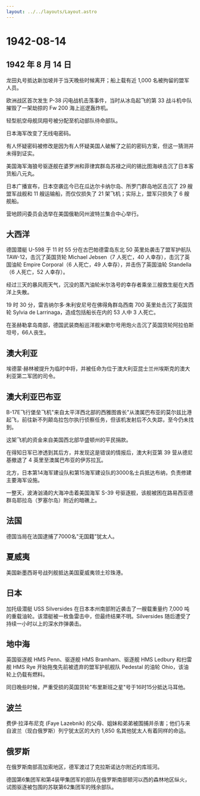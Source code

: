 ```yaml
---
layout: ../../layouts/Layout.astro
---
```


# 1942-08-14

## 1942 年 8 月 14 日

龙田丸号抵达新加坡并于当天晚些时候离开；船上载有近 1,000
名被拘留的盟军人员。

欧洲战区首次发生 P-38 闪电战机击落事件，当时从冰岛起飞的第 33
战斗机中队摧毁了一架劫掠的 Fw 200 海上巡逻轰炸机。

轻型航空母舰凤翔号被分配至机动部队待命部队。

日本海军改变了无线电密码。

有人怀疑密码被修改是因为有人怀疑美国人破解了之前的密码方案，但这一猜测并未得到证实。

美国海军海狼号驱逐舰在婆罗洲和菲律宾群岛苏禄之间的锡比图海峡击沉了日本客货船八元丸。

日本广播宣布，日本空袭迄今已在瓜达尔卡纳尔岛、所罗门群岛地区击沉了 29
艘盟军战舰和 11 艘运输船，而仅仅损失了 21 架飞机；实际上，盟军只损失了 6
艘舰船。

营地顾问委员会选举在美国俄勒冈州波特兰集合中心举行。

## 大西洋

德国潜艇 U-598 于 11 时 55 分在古巴帕德雷岛东北 50
英里处袭击了盟军护航队 TAW-12，击沉了英国货轮 Michael Jebsen（7
人死亡，40 人幸存），击沉了英国油轮 Empire Corporal（6 人死亡，49
人幸存），并击伤了英国油轮 Standella（6 人死亡，52 人幸存）。

经过三天的暴风雨天气，沉没的蒸汽油轮米尔洛号的幸存者乘坐三艘救生艇在大西洋上失散。

19 时 30 分，雷吉纳尔多·朱利安尼号在佛得角群岛西南 700
英里处击沉了英国货轮 Sylvia de Larrinaga，造成包括船长在内的 53 人中 3
人死亡。

在圣赫勒拿岛南部，德国武装商船巡洋舰米歇尔号用炮火击沉了英国货轮阿拉伯斯坦号，66人丧生。

## 澳大利亚

埃德蒙·赫林被提升为临时中将，并被任命为位于澳大利亚昆士兰州埃斯克的澳大利亚第二军团的司令。

## 澳大利亚巴布亚

B-17E飞行堡垒飞机"来自太平洋西北部的西雅图酋长"从澳属巴布亚的莫尔兹比港起飞，前往新不列颠岛拉包尔执行侦察任务，但该机发射后不久失踪，至今仍未找到。

这架飞机的资金来自美国西北部华盛顿州的平民捐款。

在得知日军已渗透到其后方，并发现这是错误的情报后，澳大利亚第 39
营从德尼基撤退了 4 英里至澳属巴布亚的伊苏拉瓦。

北方，日本第14海军建设队和第15海军建设队的3000名士兵抵达布纳，负责修建主要海军设施。

一整天，波涛汹涌的大海冲击着美国海军 S-39
号驱逐舰，该舰被困在路易西亚德群岛耶拉岛（罗塞尔岛）附近的暗礁上。

## 法国

德国当局在法国逮捕了7000名"无国籍"犹太人。

## 夏威夷

美国新墨西哥号战列舰抵达美国夏威夷领土珍珠港。

## 日本

加托级潜艇 USS Silversides 在日本本州南部附近袭击了一艘载重量约 7,000
吨的重载油轮。该潜艇被一枚鱼雷击中，但最终结果不明。Silversides
随后遭受了持续一小时以上的深水炸弹袭击。

## 地中海

英国驱逐舰 HMS Penn、驱逐舰 HMS Bramham、驱逐舰 HMS Ledbury 和扫雷舰 HMS
Rye 开始拖曳先前被遗弃的盟军护航舰队 Pedestal 的油轮
Ohio，该油轮上仍载有燃料。

同日晚些时候，严重受损的英国货轮"布里斯班之星"号于16时15分抵达马耳他。

## 波兰

费伊·拉泽布尼克 (Faye Lazebnik)
的父母、姐妹和弟弟被围捕并杀害；他们与来自波兰（现白俄罗斯）列宁犹太区的大约
1,850 名其他犹太人有着同样的命运。

## 俄罗斯

在俄罗斯南部高加索地区，德军渡过了克拉斯诺达尔附近的库班河。

德国第6集团军和第4装甲集团军的部队在俄罗斯南部顿河以西的森林地区纵火，试图驱逐被包围的苏联第62集团军的残余部队。